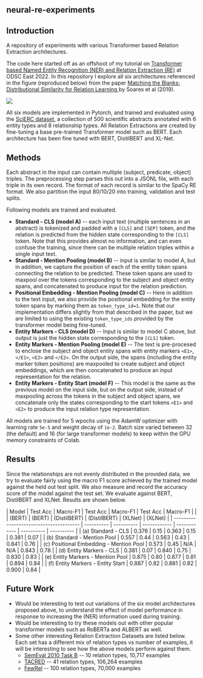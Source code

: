 ## neural-re-experiments

## Introduction

A repository of experiments with various Transformer based Relation Extraction architectures.

The code here started off as an offshoot of my tutorial on [Transformer based Named Entity Recognition (NER) and Relation Extraction (RE)](https://github.com/sujitpal/ner-re-with-transformers-odsc2022) at ODSC East 2022. In this repository I explore all six architectures referenced in the figure (reproduced below) from the paper [Matching the Blanks: Distributional Similarity for Relation Learning ](https://arxiv.org/abs/1906.03158) by Soares et al (2019).

<img src="https://github.com/sujitpal/ner-re-with-transformers-odsc2022/blob/main/figures/re-transformer-archs.png"/>

All six models are implemented in Pytorch, and trained and evaluated using the [SciERC dataset](http://nlp.cs.washington.edu/sciIE/), a collection of 500 scientific abstracts annotated with 6 entity types and 8 relationship types. All Relation Extractions are created by fine-tuning a base pre-trained Transformer model such as BERT. Each architecture has been fine tuned with BERT, DistilBERT and XL-Net.

## Methods

Each abstract in the input can contain multiple (subject, predicate, object) triples. The preprocessing step parses this out into a JSONL file, with each triple in its own record. The format of each record is similar to the SpaCy RE format. We also partition the input 80/10/20 into training, validation and test splits.

Following models are trained and evaluated.

* **Standard - CLS (model A)** -- each input text (multiple sentences in an abstract) is tokenized and padded with a `[CLS]` and `[SEP]` token, and the relation is predicted from the hidden state corresponding to the `[CLS]` token. Note that this provides almost no information, and can even confuse the training, since there can be multiple relation triples within a single input text. 
* **Standard - Mention Pooling (model B)** -- input is similar to model A, but in addition, we capture the position of each of the entity token spans connecting the relation to be predicted. These token spans are used to maxpool over the tokens corresponding to the subject and object entity spans, and concatenated to produce input for the relation prediction.
* **Positional Embedding - Mention Pooling (model C)** -- Here in addition to the text input, we also provide the positional embedding for the entity token spans by marking them as `token_type_id=1`. Note that our implementation differs slightly from that described in the paper, but we are limited to using the existing `token_type_ids` provided by the transformer model being fine-tuned.
* **Entity Markers - CLS (model D)** -- Input is similar to model C above, but output is just the hidden state corresponding to the `[CLS]` token.
* **Entity Markers - Mention Pooling (model E)** -- The text is pre-procesed to enclose the subject and object entity spans with entity markers `<E1>`, `</E1>`, `<E2>` and `</E2>`. On the output side, the spans (including the entity marker token positions) are maxpooled to create subject and object embeddings, which are then concatenated to produce an input representation for the relation.
* **Entity Markers - Entity Start (model F)** -- This model is the same as the previous model on the input side, but on the output side, instead of maxpooling across the tokens in the subject and object spans, we concatenate only the states corresponding to the start tokens `<E1>` and `<E2>` to produce the input relation type representation.

All models are trained for 5 wpochs using the AdamW optimizer with learning rate `5e-5` and weight decay of `1e-2`. Batch size varied between 32 (the default) and 16 (for large transformer models) to keep within the GPU memory constraints of Colab.

## Results

Since the relationships are not evenly distributed in the provided data, we try to evaluate fairly using the macro F1 score achieved by the trained model against the held out test split. We also measure and record the accuracy score of the model against the test set. We evaluate against BERT, DistilBERT and XLNet. Results are shown below.

| Model                                   | Test Acc   | Macro-F1   | Test Acc     | Macro-F1     | Test Acc   | Macro-F1   | 
|                                         | (BERT)     | (BERT)     | (DistilBERT) | (DistilBERT) | (XLNet)    | (XLNet)    |
| --------------------------------------- | ---------- | ---------- | ------------ | ------------ | ---------- | ---------- |
| (a) Standard - CLS                      | 0.376      | 0.15       | 0.363        | 0.15         | 0.381      | 0.07       |
| (b) Standard - Mention Pool             | 0.557      | 0.44       | 0.563        | 0.43         | 0.841      | 0.76       |
| (c) Positional Embedding - Mention Pool | 0.573      | 0.45       | N/A          | N/A          | 0.843      | 0.78       |
| (d) Entity Markers - CLS                | 0.381      | 0.07       | 0.840        | 0.75         | 0.830      | 0.83       |
| (e) Entity Markers - Mention Pool       | 0.875      | 0.80       | 0.877        | 0.81         | 0.894      | 0.84       |
| (f) Entity Markers - Entity Start       | 0.887      | 0.82       | 0.881        | 0.82         | 0.900      | 0.84       |

## Future Work

* Would be interesting to test out variations of the six model architectures proposed above, to understand the effect of model performance in response to increasing the (NER) information used during training.
* Would be interesting to try these models out with other popular transformer models such as RoBERTa and ALBERT as well.
* Some other interesting Relation Extraction Datasets are listed below. Each set has a different mix of relation types vs number of examples, it will be interesting to see how the above models perform against them.
  * [SemEval 2010 Task B](http://www.kozareva.com/downloads.html) -- 10 relation types, 10,717 examples
  * [TACRED](https://nlp.stanford.edu/projects/tacred/) -- 41 relation types, 106,264 examples
  * [FewRel](http://www.zhuhao.me/fewrel/) -- 100 relation types, 70,000 examples

